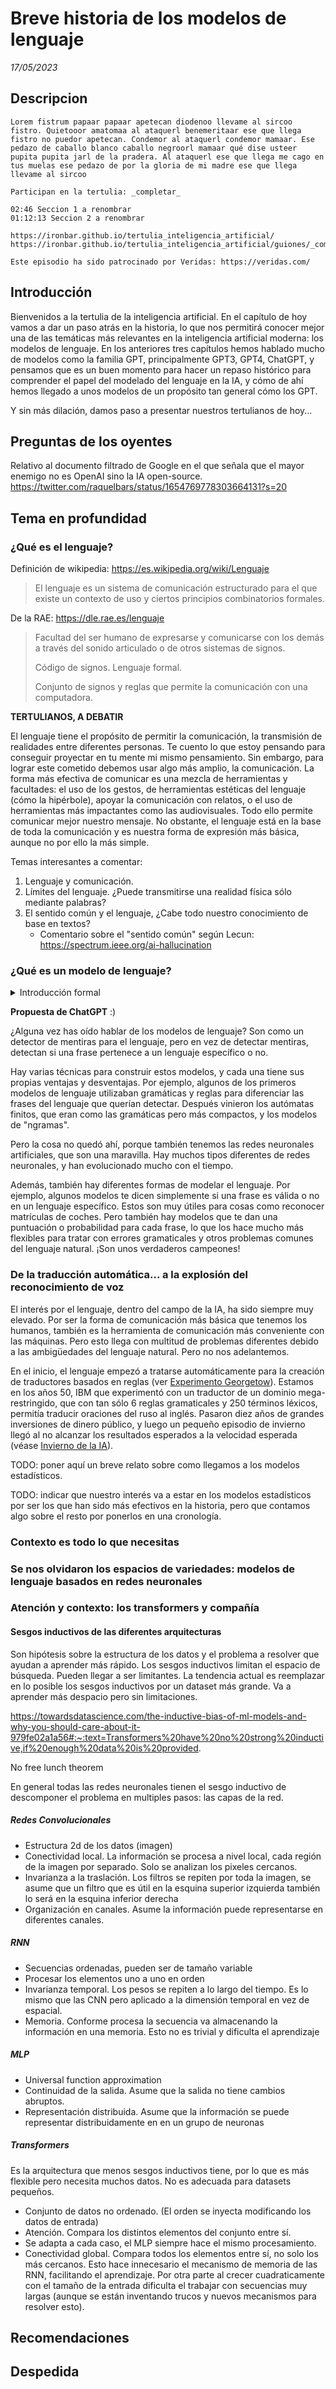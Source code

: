 # Breve historia de los modelos de lenguaje

_17/05/2023_

## Descripcion

```text
Lorem fistrum papaar papaar apetecan diodenoo llevame al sircoo fistro. Quietooor amatomaa al ataquerl benemeritaar ese que llega fistro no puedor apetecan. Condemor al ataquerl condemor mamaar. Ese pedazo de caballo blanco caballo negroorl mamaar qué dise usteer pupita pupita jarl de la pradera. Al ataquerl ese que llega me cago en tus muelas ese pedazo de por la gloria de mi madre ese que llega llevame al sircoo

Participan en la tertulia: _completar_

02:46 Seccion 1 a renombrar
01:12:13 Seccion 2 a renombrar

https://ironbar.github.io/tertulia_inteligencia_artificial/
https://ironbar.github.io/tertulia_inteligencia_artificial/guiones/_completar_

Este episodio ha sido patrocinado por Veridas: https://veridas.com/
```

## Introducción

Bienvenidos a la tertulia de la inteligencia artificial. En el capítulo de hoy vamos a dar
un paso atrás en la historia, lo que nos permitirá conocer mejor una de las temáticas más
relevantes en la inteligencia artificial moderna: los modelos de lenguaje. En los anteriores
tres capítulos hemos hablado mucho de modelos como la familia GPT, principalmente GPT3,
GPT4, ChatGPT, y pensamos que es un buen momento para hacer un repaso histórico para
comprender el papel del modelado del lenguaje en la IA, y cómo de ahí hemos llegado a unos
modelos de un propósito tan general cómo los GPT.

Y sin más dilación, damos paso a presentar nuestros tertulianos de hoy...

<PRESENTACIONES>

## Preguntas de los oyentes

Relativo al documento filtrado de Google en el que señala que el mayor enemigo no es OpenAI sino la IA open-source.
https://twitter.com/raquelbars/status/1654769778303664131?s=20
  

## Tema en profundidad

### ¿Qué es el lenguaje?
  
Definición de wikipedia: https://es.wikipedia.org/wiki/Lenguaje
  
> El lenguaje es un sistema de comunicación estructurado para el que existe un contexto de
> uso y ciertos principios combinatorios formales.
  
De la RAE: https://dle.rae.es/lenguaje
  
> Facultad del ser humano de expresarse y comunicarse con los demás a través del sonido
> articulado o de otros sistemas de signos.
>
> Código de signos. Lenguaje formal.
>
> Conjunto de signos y reglas que permite la comunicación con una computadora.

**TERTULIANOS, A DEBATIR**

El lenguaje tiene el propósito de permitir la comunicación, la transmisión de realidades
entre diferentes personas. Te cuento lo que estoy pensando para conseguir proyectar en
tu mente mi mismo pensamiento. Sin embargo, para lograr este cometido debemos usar
algo más amplio, la comunicación. La forma más efectiva de comunicar es una mezcla
de herramientas y facultades: el uso de los gestos, de herramientas estéticas del
lenguaje (cómo la hipérbole), apoyar la comunicación con relatos, o el uso
de herramientas más impactantes como las audiovisuales. Todo ello permite comunicar
mejor nuestro mensaje. No obstante, el lenguaje está en la base de toda la comunicación
y es nuestra forma de expresión más básica, aunque no por ello la más simple.
  
Temas interesantes a comentar:
  
1. Lenguaje y comunicación.
2. Límites del lenguaje. ¿Puede transmitirse una realidad física sólo mediante palabras?
3. El sentido común y el lenguaje, ¿Cabe todo nuestro conocimiento de base en textos?
   - Comentario sobre el "sentido común" según Lecun: <https://spectrum.ieee.org/ai-hallucination>

### ¿Qué es un modelo de lenguaje?

<details><summary>Introducción formal</summary>

Un modelo de lenguaje es una herramienta utilizada para discrimar frases o texto que
pertence a un determinado lenguaje de aquél texto que no pertenece a dicho lenguaje.
Estos modelos se pueden distinguir por la técnica empleada para el modelado, y el
tipo de modelado que se hace. Así, podemos encontrar diferentes técnicas con las
que históricamente se han ido construyendo los modelos:

- Modelos basados en reglas. De esta categoría fueron los primeros sistemas
  de lenguaje natural, y por ende, los primeros modelos de lenguaje que
  fueron desarrollados, allá por la decada de los 50s.
- Las gramáticas formales. Princpialmente gramáticas regulares y gramáticas
  incontextuales, pues añadir más complejidad complica la capacidad de
  aprendizaje y el cómputo requerido para el análisis.
- Los autómatas finitos. Equivalentes a las gramáticas formales, los autómatas
  fueron pieza clave para representar las gramáticas de una forma compacta,
  e incluso se desarrollaron algoritmos de aprendizaje de autómatas a partir
  de datos. En esta categoría caen los modelos de "ngramas".
- Las redes neuronales artificiales. De muy diferentes tipos, en la historia
  han ido evolucionando hasta llegar a los modelos que tenemos hoy.

Y por otro lado, al respecto de los diferentes tipos de modelado, tenemos:

- Modelado binario: No se si tiene un nombre mejor, pero este es el que
  parece más adecuado. Son binarios todos los modelos de lenguaje que
  se usan para decir si una frase pertenece o no a una gramática. Es
  decir, que resuelven un problema de decisión al respecto de la
  pertenencia a la gramática del lenguaje que se está tratando.
    - Este tipo es muy útil en la ingeniería y permite el desarrollo de
      sistemas muy simples con gramáticas que permiten asegurar la bondad
      de la respuesta. Por ejemplo, en un reconocedor de matrículas de
      coches, una arquitectura sencilla que permite resolver el problema
      se compone de cuatro componentes básicos: el extractor de matrículas,
      que las busca en la imagen y permite extraer de cada matrícula los
      caracteres que hay que leer; el reconocedor de caracteres que por
      cada imagen de cada carácter calcula un vector con la probabilidad
      posterior de cada carácter a reconocer; el modelo de lenguaje
      que nos dice que secuencias de caracteres son válidas; y el algoritmo
      de búsqueda que decodifica la secuencia de caracteres válida que
      es más verosimil.
- Modelado estadístico. En lugar de indicarnos si la frase es válida o no,
  nos da una puntuación, normalmente una probabilidad, de tal forma que
  la probabilidad es mayor para aquellas secuencias de palabras que
  pertenecen al lenguaje, y menor para las que no, pero todas las secuencias
  son posibles en estos modelos. Este comportamiento dota a estos modelos de
  una gran flexibilidad, lo que permite resolver muchos problemas de lenguaje
  natural de una forma más efectiva. Por ejemplo, en lenguaje hablado las
  personas cometen errores gramaticales, y con los modelos estadísticos
  se puede decodificar de forma satisfactoria, incluyendo esos errores, mientras
  que con modelos binarios hace falta una mayor ingeniería para que el modelo
  permita aceptar errores en la gramática.

</details>

**Propuesta de ChatGPT** :)
  
¿Alguna vez has oído hablar de los modelos de lenguaje? Son como un detector de
mentiras para el lenguaje, pero en vez de detectar mentiras, detectan si una frase
pertenece a un lenguaje específico o no.

Hay varias técnicas para construir estos modelos, y cada una tiene sus propias ventajas
y desventajas. Por ejemplo, algunos de los primeros modelos de lenguaje utilizaban
gramáticas y reglas para diferenciar las frases del lenguaje que querían detectar.
Después vinieron los autómatas finitos, que eran como las gramáticas pero más compactos,
y los modelos de "ngramas".

Pero la cosa no quedó ahí, porque también tenemos las redes neuronales artificiales,
que son una maravilla. Hay muchos tipos diferentes de redes neuronales, y han
evolucionado mucho con el tiempo.

Además, también hay diferentes formas de modelar el lenguaje. Por ejemplo, algunos
modelos te dicen simplemente si una frase es válida o no en un lenguaje específico.
Estos son muy útiles para cosas como reconocer matrículas de coches. Pero también
hay modelos que te dan una puntuación o probabilidad para cada frase, lo que los
hace mucho más flexibles para tratar con errores gramaticales y otros problemas
comunes del lenguaje natural. ¡Son unos verdaderos campeones!

### De la traducción automática... a la explosión del reconocimiento de voz

El interés por el lenguaje, dentro del campo de la IA, ha sido siempre muy elevado.
Por ser la forma de comunicación más básica que tenemos los humanos, también
es la herramienta de comunicación más conveniente con las máquinas. Pero esto
llega con multitud de problemas diferentes debido a las ambigüedades del lenguaje
natural. Pero no nos adelantemos.
  
En el inicio, el lenguaje empezó a tratarse automáticamente para la creación de
traductores basados en reglas (ver
[Experimento Georgetow](https://en.wikipedia.org/wiki/Georgetown%E2%80%93IBM_experiment)).
Estamos en los años 50, IBM que experimentó con un traductor de un dominio
mega-restringido, que con tan sólo 6 reglas gramaticales y 250 términos léxicos,
permitía traducir oraciones del ruso al inglés. Pasaron diez años de grandes
inversiones de dinero público, y luego un pequeño episodio de invierno llegó
al no alcanzar los resultados esperados a la velocidad esperada (véase
[Invierno de la IA](https://en.wikipedia.org/wiki/AI_winter)).

  
TODO: poner aquí un breve relato sobre como llegamos a los modelos estadísticos.

TODO: indicar que nuestro interés va a estar en los modelos estadísticos por ser
los que han sido más efectivos en la historia, pero que contamos algo sobre el
resto por ponerlos en una cronología.

### Contexto es todo lo que necesitas

### Se nos olvidaron los espacios de variedades: modelos de lenguaje basados en redes neuronales

### Atención y contexto: los transformers y compañía
  
#### Sesgos inductivos de las diferentes arquitecturas
  
Son hipótesis sobre la estructura de los datos y el problema a resolver que ayudan a aprender más rápido. Los sesgos inductivos limitan el espacio de búsqueda. Pueden llegar a ser limitantes. La tendencia actual es reemplazar en lo posible los sesgos inductivos por un dataset más grande. Va a aprender más despacio pero sin limitaciones.
  
https://towardsdatascience.com/the-inductive-bias-of-ml-models-and-why-you-should-care-about-it-979fe02a1a56#:~:text=Transformers%20have%20no%20strong%20inductive,if%20enough%20data%20is%20provided.
  
No free lunch theorem

En general todas las redes neuronales tienen el sesgo inductivo de descomponer el problema en multiples pasos: las capas de la red.
  
##### Redes Convolucionales

- Estructura 2d de los datos (imagen)
- Conectividad local. La información se procesa a nivel local, cada región de la imagen por separado. Solo se analizan los pixeles cercanos.
- Invarianza a la traslación. Los filtros se repiten por toda la imagen, se asume que un filtro que es útil en la esquina superior izquierda también lo será en la esquina inferior derecha
- Organización en canales. Asume la información puede representarse en diferentes canales.

##### RNN
  
- Secuencias ordenadas, pueden ser de tamaño variable
- Procesar los elementos uno a uno en orden
- Invarianza temporal. Los pesos se repiten a lo largo del tiempo. Es lo mismo que las CNN pero aplicado a la dimensión temporal en vez de espacial.
- Memoria. Conforme procesa la secuencia va almacenando la información en una memoria. Esto no es trivial y dificulta el aprendizaje
 
##### MLP

- Universal function approximation
- Continuidad de la salida. Asume que la salida no tiene cambios abruptos.
- Representación distribuida. Asume que la información se puede representar distribuidamente en en un grupo de neuronas

##### Transformers
  
Es la arquitectura que menos sesgos inductivos tiene, por lo que es más flexible pero necesita muchos datos. No es adecuada para datasets pequeños.

- Conjunto de datos no ordenado. (El orden se inyecta modificando los datos de entrada)
- Atención. Compara los distintos elementos del conjunto entre sí.
- Se adapta a cada caso, el MLP siempre hace el mismo procesamiento. 
- Conectividad global. Compara todos los elementos entre sí, no solo los más cercanos. Esto hace innecesario el mecanismo de memoria de las RNN, facilitando el aprendizaje. Por otra parte al crecer cuadraticamente con el tamaño de la entrada dificulta el trabajar con secuencias muy largas (aunque se están inventando trucos y nuevos mecanismos para resolver esto).
  
## Recomendaciones

## Despedida

